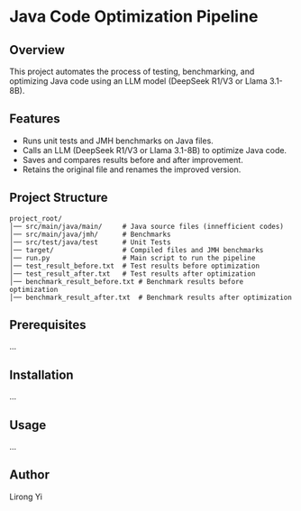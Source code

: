# Java Code Optimization Pipeline

## Overview
This project automates the process of testing, benchmarking, and optimizing Java code using an LLM model (DeepSeek R1/V3 or Llama 3.1-8B).

## Features
- Runs unit tests and JMH benchmarks on Java files.
- Calls an LLM (DeepSeek R1/V3 or Llama 3.1-8B) to optimize Java code.
- Saves and compares results before and after improvement.
- Retains the original file and renames the improved version.

## Project Structure
```
project_root/
│── src/main/java/main/     # Java source files (innefficient codes)
│── src/main/java/jmh/      # Benchmarks
│── src/test/java/test      # Unit Tests
│── target/                 # Compiled files and JMH benchmarks
│── run.py                  # Main script to run the pipeline
│── test_result_before.txt  # Test results before optimization
│── test_result_after.txt   # Test results after optimization
│── benchmark_result_before.txt # Benchmark results before optimization
│── benchmark_result_after.txt  # Benchmark results after optimization
```

## Prerequisites
...

## Installation
...

## Usage
...

## Author
Lirong Yi
